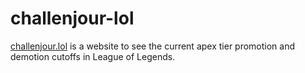 # challenjour-lol
[challenjour.lol](http://challenjour.lol) is a website to see the current apex tier promotion and demotion cutoffs in League of Legends.
